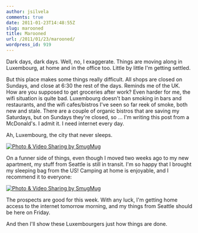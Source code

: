 ```yaml
---
author: jsilvela
comments: true
date: 2011-01-23T14:48:55Z
slug: marooned
title: Marooned
url: /2011/01/23/marooned/
wordpress_id: 919
---
```


Dark days, dark days. Well, no, I exaggerate. Things are moving along in Luxembourg, at home and in the office too. Little by little I'm getting settled.

But this place makes some things really difficult. All shops are closed on Sundays, and close at 6:30 the rest of the days. Reminds me of the UK. How are you supposed to get groceries after work?
Even harder for me, the wifi situation is quite bad. Luxembourg doesn't ban smoking in bars and restaurants, and the wifi cafes/bistros I've seen so far reek of smoke, both new and stale.
There are a couple of organic bistros that are saving my Saturdays, but on Sundays they're closed, so ... I'm writing this post from a McDonald's. I admit it. I need internet every day.

Ah, Luxembourg, the city that never sleeps.

[![Photo & Video Sharing by SmugMug](https://jsilvela.smugmug.com/Other/Sueltas/IMG0094/1165241520_oXfD8-S.jpg)](https://jsilvela.smugmug.com/Other/Sueltas/5019150_Y3JuM#1165241520_oXfD8-A-LB)

On a funner side of things, even though I moved two weeks ago to my new apartment, my stuff from Seattle is still in transit. I'm so happy that I brought my sleeping bag from the US! Camping at home is enjoyable, and I recommend it to everyone:

[![Photo & Video Sharing by SmugMug](https://jsilvela.smugmug.com/Other/Sueltas/IMG0138/1165244797_Dgj87-S.jpg)](https://jsilvela.smugmug.com/Other/Sueltas/5019150_Y3JuM#1165244797_Dgj87-A-LB)

The prospects are good for this week. With any luck, I'm getting home access to the internet tomorrow morning, and my things from Seattle should be here on Friday.

And then I'll show these Luxembourgers just how things are done.
